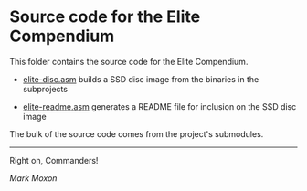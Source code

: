 # Source code for the Elite Compendium

This folder contains the source code for the Elite Compendium.

* [elite-disc.asm](elite-disc.asm) builds a SSD disc image from the binaries in the subprojects

* [elite-readme.asm](elite-readme.asm) generates a README file for inclusion on the SSD disc image

The bulk of the source code comes from the project's submodules.

---

Right on, Commanders!

_Mark Moxon_